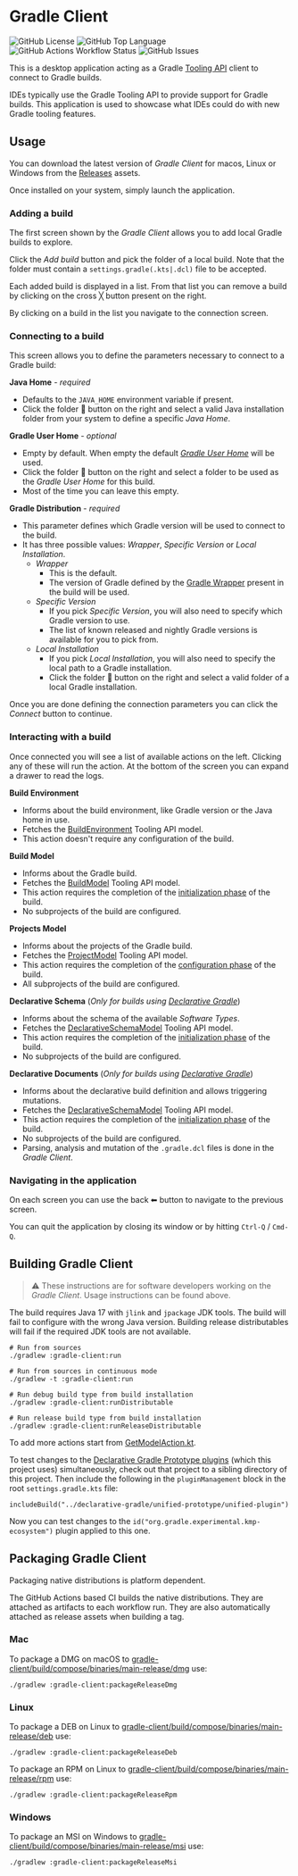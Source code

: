 # Gradle Client

![GitHub License](https://img.shields.io/github/license/eskatos/gradle-client)
![GitHub Top Language](https://img.shields.io/github/languages/top/eskatos/gradle-client)
![GitHub Actions Workflow Status](https://img.shields.io/github/actions/workflow/status/eskatos/gradle-client/ci.yml)
![GitHub Issues](https://img.shields.io/github/issues/eskatos/gradle-client)

This is a desktop application acting as a Gradle [Tooling API](https://docs.gradle.org/current/userguide/third_party_integration.html#embedding) client to connect to Gradle builds.

IDEs typically use the Gradle Tooling API to provide support for Gradle builds.
This application is used to showcase what IDEs could do with new Gradle tooling features.

## Usage

You can download the latest version of _Gradle Client_ for macos, Linux or Windows from the [Releases](https://github.com/gradle/gradle-client/releases) assets.

Once installed on your system, simply launch the application.

### Adding a build

The first screen shown by the _Gradle Client_ allows you to add local Gradle builds to explore.

Click the _Add build_ button and pick the folder of a local build.
Note that the folder must contain a `settings.gradle(.kts|.dcl)` file to be accepted.

Each added build is displayed in a list.
From that list you can remove a build by clicking on the cross ╳ button present on the right.

By clicking on a build in the list you navigate to the connection screen.

### Connecting to a build

This screen allows you to define the parameters necessary to connect to a Gradle build:

**Java Home** - _required_

* Defaults to the `JAVA_HOME` environment variable if present.
* Click the folder 📁 button on the right and select a valid Java installation folder from your system to define a specific _Java Home_. 

**Gradle User Home** - _optional_

* Empty by default. When empty the default [_Gradle User Home_](https://docs.gradle.org/current/userguide/directory_layout.html#dir:gradle_user_home) will be used.
* Click the folder 📁 button on the right and select a folder to be used as the _Gradle User Home_ for this build.
* Most of the time you can leave this empty.

**Gradle Distribution** - _required_

* This parameter defines which Gradle version will be used to connect to the build.
* It has three possible values: _Wrapper_, _Specific Version_ or _Local Installation_.
  * _Wrapper_
    * This is the default.
    * The version of Gradle defined by the [Gradle Wrapper](https://docs.gradle.org/current/userguide/gradle_wrapper_basics.html) present in the build will be used.
  * _Specific Version_
    * If you pick _Specific Version_, you will also need to specify which Gradle version to use.
    * The list of known released and nightly Gradle versions is available for you to pick from. 
  * _Local Installation_
    * If you pick _Local Installation_, you will also need to specify the local path to a Gradle installation.
    * Click the folder 📁 button on the right and select a valid folder of a local Gradle installation.

Once you are done defining the connection parameters you can click the _Connect_ button to continue.

### Interacting with a build

Once connected you will see a list of available actions on the left.
Clicking any of these will run the action.
At the bottom of the screen you can expand a drawer to read the logs.

**Build Environment**

* Informs about the build environment, like Gradle version or the Java home in use.
* Fetches the [BuildEnvironment](https://docs.gradle.org/current/javadoc/org/gradle/tooling/model/build/BuildEnvironment.html) Tooling API model.
* This action doesn't require any configuration of the build.

**Build Model**

* Informs about the Gradle build.
* Fetches the [BuildModel](https://docs.gradle.org/current/javadoc/org/gradle/tooling/model/BuildModel.html) Tooling API model.
* This action requires the completion of the [initialization phase](https://docs.gradle.org/current/userguide/build_lifecycle.html#sec:initialization) of the build.
* No subprojects of the build are configured.

**Projects Model**

* Informs about the projects of the Gradle build.
* Fetches the [ProjectModel](https://docs.gradle.org/current/javadoc/org/gradle/tooling/model/ProjectModel.html) Tooling API model.
* This action requires the completion of the [configuration phase](https://docs.gradle.org/current/userguide/build_lifecycle.html#sec:configuration) of the build.
* All subprojects of the build are configured.

**Declarative Schema** (_Only for builds using [Declarative Gradle](https://declarative.gradle.org/)_)

* Informs about the schema of the available _Software Types_.
* Fetches the [DeclarativeSchemaModel](https://github.com/gradle/gradle/blob/10b91d86d67226538bd721a2ee2aefb5233947d5/platforms/core-configuration/declarative-dsl-tooling-models/src/main/java/org/gradle/declarative/dsl/tooling/models/DeclarativeSchemaModel.java#L22) Tooling API model.
* This action requires the completion of the [initialization phase](https://docs.gradle.org/current/userguide/build_lifecycle.html#sec:initialization) of the build.
* No subprojects of the build are configured.

**Declarative Documents** (_Only for builds using [Declarative Gradle](https://declarative.gradle.org/)_)

* Informs about the declarative build definition and allows triggering mutations.
* Fetches the [DeclarativeSchemaModel](https://github.com/gradle/gradle/blob/10b91d86d67226538bd721a2ee2aefb5233947d5/platforms/core-configuration/declarative-dsl-tooling-models/src/main/java/org/gradle/declarative/dsl/tooling/models/DeclarativeSchemaModel.java#L22) Tooling API model.
* This action requires the completion of the [initialization phase](https://docs.gradle.org/current/userguide/build_lifecycle.html#sec:initialization) of the build.
* No subprojects of the build are configured.
* Parsing, analysis and mutation of the `.gradle.dcl` files is done in the _Gradle Client_.

### Navigating in the application

On each screen you can use the back ⬅ button to navigate to the previous screen.

You can quit the application by closing its window or by hitting `Ctrl-Q` / `Cmd-Q`.

## Building Gradle Client

> ⚠️ These instructions are for software developers working on the _Gradle Client_. Usage instructions can be found above.

The build requires Java 17 with `jlink` and `jpackage` JDK tools.
The build will fail to configure with the wrong Java version.
Building release distributables will fail if the required JDK tools are not available.

```shell
# Run from sources
./gradlew :gradle-client:run

# Run from sources in continuous mode
./gradlew -t :gradle-client:run

# Run debug build type from build installation
./gradlew :gradle-client:runDistributable

# Run release build type from build installation
./gradlew :gradle-client:runReleaseDistributable
```

To add more actions start from [GetModelAction.kt](./gradle-client/src/jvmMain/kotlin/org/gradle/client/ui/connected/actions/GetModelAction.kt).

To test changes to the [Declarative Gradle Prototype plugins](https://github.com/gradle/declarative-gradle) (which this project uses) simultaneously, check out that project to a sibling directory of this project.
Then include the following in the `pluginManagement` block in the root `settings.gradle.kts` file:

```
includeBuild("../declarative-gradle/unified-prototype/unified-plugin")
```

Now you can test changes to the `id("org.gradle.experimental.kmp-ecosystem")` plugin applied to this one.

## Packaging Gradle Client

Packaging native distributions is platform dependent.

The GitHub Actions based CI builds the native distributions.
They are attached as artifacts to each workflow run.
They are also automatically attached as release assets when building a tag.

### Mac

To package a DMG on macOS to [gradle-client/build/compose/binaries/main-release/dmg](./gradle-client/build/compose/binaries/main-release/dmg) use:

```shell
./gradlew :gradle-client:packageReleaseDmg
```

### Linux

To package a DEB on Linux to [gradle-client/build/compose/binaries/main-release/deb](./gradle-client/build/compose/binaries/main-release/deb) use:

```shell
./gradlew :gradle-client:packageReleaseDeb
```

To package an RPM on Linux to [gradle-client/build/compose/binaries/main-release/rpm](./gradle-client/build/compose/binaries/main-release/rpm) use:

```shell
./gradlew :gradle-client:packageReleaseRpm
```

### Windows

To package an MSI on Windows to [gradle-client/build/compose/binaries/main-release/msi](gradle-client/build/compose/binaries/main-release/msi) use:

```shell
./gradlew :gradle-client:packageReleaseMsi
```
